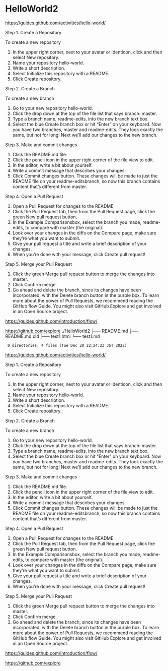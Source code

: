 # HelloWorld2
https://guides.github.com/activities/hello-world/

Step 1. Create a Repository

To create a new repository
1. In the upper right corner, next to your avatar or identicon, click  and then select New repository.
2. Name your repository hello-world.
3. Write a short description.
4. Select Initialize this repository with a README.
5. Click Create repository.

Step 2. Create a Branch

To create a new branch
1. Go to your new repository hello-world.
2. Click the drop down at the top of the file list that says branch: master.
3. Type a branch name, readme-edits, into the new branch text box.
4. Select the blue Create branch box or hit “Enter” on your keyboard.
Now you have two branches, master and readme-edits. They look exactly the same, but not for long! Next we’ll add our changes to the new branch.

Step 3. Make and commit changes

1. Click the README.md file.
2. Click the  pencil icon in the upper right corner of the file view to edit.
3. In the editor, write a bit about yourself.
4. Write a commit message that describes your changes.
5. Click Commit changes button.
These changes will be made to just the README file on your readme-editsbranch, so now this branch contains content that’s different from master.

Step 4. Open a Pull Request

1. Open a Pull Request for changes to the README
2. Click the Pull Request tab, then from the Pull Request page, click the green New pull request button.
3. In the Example Comparisonsbox, select the branch you made, readme-edits, to compare with master (the original).
4. Look over your changes in the diffs on the Compare page, make sure they’re what you want to submit.
5. Give your pull request a title and write a brief description of your changes.
6. When you’re done with your message, click Create pull request!

Step 5. Merge your Pull Request

1. Click the green Merge pull request button to merge the changes into master.
2. Click Confirm merge.
3. Go ahead and delete the branch, since its changes have been incorporated, with the Delete branch button in the purple box.
To learn more about the power of Pull Requests, we recommend reading the GitHub flow Guide. You might also visit GitHub Explore and get involved in an Open Source project.

https://guides.github.com/introduction/flow/

https://github.com/explore
     ./HelloWorld2
     ├──  README.md
     ├──  README.md.old
     ├──  test1.html
     └──  test1.md
     
     0 directories, 4 files (Tue Dec 20 22:24:23 JST 2022)

https://guides.github.com/activities/hello-world/

Step 1. Create a Repository

To create a new repository
1. In the upper right corner, next to your avatar or identicon, click  and then select New repository.
2. Name your repository hello-world.
3. Write a short description.
4. Select Initialize this repository with a README.
5. Click Create repository.

Step 2. Create a Branch

To create a new branch
1. Go to your new repository hello-world.
2. Click the drop down at the top of the file list that says branch: master.
3. Type a branch name, readme-edits, into the new branch text box.
4. Select the blue Create branch box or hit “Enter” on your keyboard.
Now you have two branches, master and readme-edits. They look exactly the same, but not for long! Next we’ll add our changes to the new branch.

Step 3. Make and commit changes

1. Click the README.md file.
2. Click the  pencil icon in the upper right corner of the file view to edit.
3. In the editor, write a bit about yourself.
4. Write a commit message that describes your changes.
5. Click Commit changes button.
These changes will be made to just the README file on your readme-editsbranch, so now this branch contains content that’s different from master.

Step 4. Open a Pull Request

1. Open a Pull Request for changes to the README
2. Click the Pull Request tab, then from the Pull Request page, click the green New pull request button.
3. In the Example Comparisonsbox, select the branch you made, readme-edits, to compare with master (the original).
4. Look over your changes in the diffs on the Compare page, make sure they’re what you want to submit.
5. Give your pull request a title and write a brief description of your changes.
6. When you’re done with your message, click Create pull request!

Step 5. Merge your Pull Request

1. Click the green Merge pull request button to merge the changes into master.
2. Click Confirm merge.
3. Go ahead and delete the branch, since its changes have been incorporated, with the Delete branch button in the purple box.
To learn more about the power of Pull Requests, we recommend reading the GitHub flow Guide. You might also visit GitHub Explore and get involved in an Open Source project.

https://guides.github.com/introduction/flow/

https://github.com/explore

